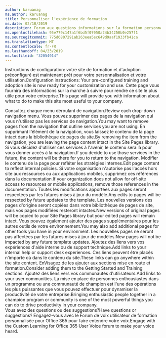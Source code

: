 ```yaml
---
author: karuanag
ms.author: karuanag
title: Personnaliser l'expérience de formation
ms.date: 02/10/2019
description: Forum aux questions informations sur la formation personnalisée pour Office 365
ms.openlocfilehash: 95e779c147a1f6bd5f07050a24b34250b0e257f1
ms.sourcegitcommit: 775d6807291ab263eea5ec649d9aaf1933fb41ca
ms.translationtype: MT
ms.contentlocale: fr-FR
ms.lasthandoff: 04/23/2019
ms.locfileid: "32054914"
---
```

<span data-ttu-id="c5037-103">Instructions de configuration: votre site de formation et d'adoption préconfiguré est maintenant prêt pour votre personnalisation et votre utilisation.</span><span class="sxs-lookup"><span data-stu-id="c5037-103">Configuration instructions: Your pre-configured training and adoption site is now ready for your customization and use.</span></span> <span data-ttu-id="c5037-104">Cette page vous fournira des informations sur la marche à suivre pour rendre ce site le plus utile pour votre entreprise.</span><span class="sxs-lookup"><span data-stu-id="c5037-104">This page will provide you with information about what to do to make this site most useful to your company.</span></span>

<span data-ttu-id="c5037-105">Consultez chaque menu déroulant de navigation.</span><span class="sxs-lookup"><span data-stu-id="c5037-105">Review each drop-down navigation menu.</span></span> <span data-ttu-id="c5037-106">Vous pouvez supprimer des pages de la navigation qui vous n'utilisez pas les services de navigation.</span><span class="sxs-lookup"><span data-stu-id="c5037-106">You may want to remove pages from the navigation that outline services you are not using.</span></span> <span data-ttu-id="c5037-107">En supprimant l'élément de la navigation, vous laissez le contenu de la page intact dans la bibliothèque de pages du site.</span><span class="sxs-lookup"><span data-stu-id="c5037-107">By removing the item from the navigation, you are leaving the page content intact in the Site Pages library.</span></span> <span data-ttu-id="c5037-108">Si vous décidez d'utiliser ces services à l'avenir, le contenu sera là pour vous donner accès à la navigation.</span><span class="sxs-lookup"><span data-stu-id="c5037-108">If you decide to use those services in the future, the content will be there for you to return to the navigation.</span></span> <span data-ttu-id="c5037-109">Modifier le contenu de la page pour refléter les stratégies internes.</span><span class="sxs-lookup"><span data-stu-id="c5037-109">Edit page content to reflect internal policies.</span></span> <span data-ttu-id="c5037-110">Si votre organisation n'autorise pas l'accès hors site aux ressources ou aux applications mobiles, supprimez ces références dans la documentation.</span><span class="sxs-lookup"><span data-stu-id="c5037-110">If your organization does not allow for off-site access to resources or mobile applications, remove those references in the documentation.</span></span> <span data-ttu-id="c5037-111">Toutes les modifications apportées aux pages seront respectées par les futures mises à jour du modèle.</span><span class="sxs-lookup"><span data-stu-id="c5037-111">Any edits to pages will be respected by future updates to the template.</span></span> <span data-ttu-id="c5037-112">Les nouvelles versions des pages d'origine seront copiées dans votre bibliothèque de pages de site, mais vos pages modifiées resteront intactes.</span><span class="sxs-lookup"><span data-stu-id="c5037-112">New versions of original pages will be copied to your Site Pages library but your edited pages will remain intact.</span></span> <span data-ttu-id="c5037-113">Vous pouvez également ajouter des pages supplémentaires pour les autres outils de votre environnement.</span><span class="sxs-lookup"><span data-stu-id="c5037-113">You may also add additional pages for other tools you have in your environment.</span></span> <span data-ttu-id="c5037-114">Les nouvelles pages ne seront pas affectées par les futures mises à jour de modèles.</span><span class="sxs-lookup"><span data-stu-id="c5037-114">New pages will not be impacted by any future template updates.</span></span> <span data-ttu-id="c5037-115">Ajoutez des liens vers vos expériences d'aide interne ou de support technique.</span><span class="sxs-lookup"><span data-stu-id="c5037-115">Add links to your internal help or support desk experiences.</span></span> <span data-ttu-id="c5037-116">Ces liens peuvent être placés n'importe où dans le contenu du site.</span><span class="sxs-lookup"><span data-stu-id="c5037-116">These links can go anywhere within the site content.</span></span> <span data-ttu-id="c5037-117">EnVisagez de les ajouter aux sections mise en route et formation.</span><span class="sxs-lookup"><span data-stu-id="c5037-117">Consider adding them to the Getting Started and Training sections.</span></span> <span data-ttu-id="c5037-118">Ajoutez des liens vers vos communautés d'utilisateurs.</span><span class="sxs-lookup"><span data-stu-id="c5037-118">Add links to your user communities.</span></span> <span data-ttu-id="c5037-119">La mise en place de personnes enthousiastes dans un programme ou une communauté de champion est l'une des opérations les plus puissantes que vous pouvez effectuer pour dynamiser la productivité de votre entreprise.</span><span class="sxs-lookup"><span data-stu-id="c5037-119">Bringing enthusiastic people together in a champion program or community is one of the most powerful things you can do to drive productivity in your company.</span></span>  
<span data-ttu-id="c5037-120">Vous avez des questions ou des suggestions?</span><span class="sxs-lookup"><span data-stu-id="c5037-120">Have questions or suggestions?</span></span> <span data-ttu-id="c5037-121">Engagez-vous avec le Forum de voix utilisateur de formation personnalisée pour Office 365 pour faire entendre votre voix.</span><span class="sxs-lookup"><span data-stu-id="c5037-121">Engage with the Custom Learning for Office 365 User Voice forum to make your voice heard.</span></span> 